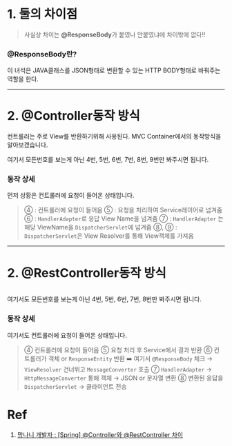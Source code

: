<h1 id="1-둘의-차이점">1. 둘의 차이점</h1>
<blockquote>
<p>사실상 차이는 <strong>@ResponseBody</strong>가 붙였나 안붙였냐에 차이밖에 없다!!</p>
</blockquote>
<h3 id="responsebody란">@ResponseBody란?</h3>
<p>이 녀석은 JAVA클래스를 JSON형태로 변환할 수 있는 HTTP BODY형태로 바꿔주는 역할을 한다.</p>
<hr />
<h1 id="2-controller동작-방식">2. @Controller동작 방식</h1>
<p>컨트롤러는 주로 View를 반환하기위해 사용된다. MVC Container에서의 동작방식을 알아보겠습니다.
<img alt="" src="https://velog.velcdn.com/images/gyural/post/365c3d96-0b43-4bde-b8ae-76b7a3855b58/image.png" /></p>
<p>여기서 모든번호를 보는게 아닌
4번, 5번, 6번, 7번, 8번, 9번만 봐주시면 됩니다.</p>
<h3 id="동작-상세">동작 상세</h3>
<p>먼저 상황은 컨트롤러에 요청이 들어온 상태입니다.</p>
<blockquote>
<p>④ : 컨트롤러에 요청이 들어옴
⑤ : 요청을 처리하여 Service레이어로 넘겨줌 
⑥ : <code>HandlerAdapter</code>로 응답 View Name을 넘겨줌
⑦ : <code>HandlerAdapter</code> 는 해당 ViewName을 <code>DispatcherServlet</code>에 넘겨줌
⑧, ⑨ : <code>DispatcherServlet</code>은 View Resolver를 통해 View객체를 가져옴</p>
</blockquote>
<hr />
<h1 id="2-restcontroller동작-방식">2. @RestController동작 방식</h1>
<p><img alt="" src="https://velog.velcdn.com/images/gyural/post/257b3a44-0784-40a9-a868-8b186cd28d14/image.png" /></p>
<p>여기서도 모든번호를 보는게 아닌
4번, 5번, 6번, 7번, 8번만 봐주시면 됩니다.</p>
<h3 id="동작-상세-1">동작 상세</h3>
<p>여기서도 컨트롤러에 요청이 들어온 상태입니다.</p>
<blockquote>
<p>④ 컨트롤러에 요청이 들어옴
⑤ 요청 처리 후 Service에서 결과 반환
⑥ 컨트롤러가 객체 or <code>ResponseEntity</code> 반환
➡️ 여기서 <code>@ResponseBody</code> 체크 → <code>ViewResolver</code> 건너뛰고 <code>MessageConverter</code> 호출
⑦ <code>HandlerAdapter</code> → <code>HttpMessageConverter</code> 통해 객체 → JSON or 문자열 변환
⑧ 변환된 응답을 <code>DispatcherServlet</code> → 클라이언트 전송</p>
</blockquote>
<h1 id="ref">Ref</h1>
<ol>
<li><a href="https://mangkyu.tistory.com/49">망나니 개발자 : [Spring] @Controller와 @RestController 차이</a></li>
</ol>